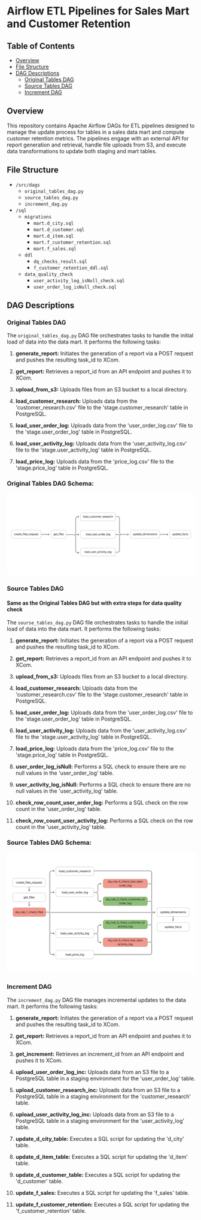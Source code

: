# Airflow ETL Pipelines for Sales Mart and Customer Retention

## Table of Contents
- [Overview](#overview)
- [File Structure](#file-structure)
- [DAG Descriptions](#dag-descriptions)
  - [Original Tables DAG](#original-tables-dag)
  - [Source Tables DAG](#source-tables-dag)
  - [Increment DAG](#increment-dag)

## Overview
This repository contains Apache Airflow DAGs for ETL pipelines designed to manage the update process for tables in a sales data mart and compute customer retention metrics. The pipelines engage with an external API for report generation and retrieval, handle file uploads from S3, and execute data transformations to update both staging and mart tables.

## File Structure

- `/src/dags`
  - `original_tables_dag.py`
  - `source_tables_dag.py`
  - `increment_dag.py`
- `/sql`
	- `migrations`
	  - `mart.d_city.sql`
	  - `mart.d_customer.sql`
	  - `mart.d_item.sql`
	  - `mart.f_customer_retention.sql`
	  - `mart.f_sales.sql`
	- `ddl`
		- `dq_checks_result.sql`
		- `f_customer_retention_ddl.sql`
	- `data_quality_check`
		- `user_activity_log_isNull_check.sql`
		- `user_order_log_isNull_check.sql`

## DAG Descriptions

### Original Tables DAG

The `original_tables_dag.py` DAG file orchestrates tasks to handle the initial load of data into the data mart. It performs the following tasks:

1. **generate_report:** Initiates the generation of a report via a POST request and pushes the resulting task_id to XCom.

2. **get_report:** Retrieves a report_id from an API endpoint and pushes it to XCom.

3. **upload_from_s3:** Uploads files from an S3 bucket to a local directory.

4. **load_customer_research:** Uploads data from the 'customer_research.csv' file to the 'stage.customer_research' table in PostgreSQL.

5. **load_user_order_log:** Uploads data from the 'user_order_log.csv' file to the 'stage.user_order_log' table in PostgreSQL.

6. **load_user_activity_log:** Uploads data from the 'user_activity_log.csv' file to the 'stage.user_activity_log' table in PostgreSQL.

7. **load_price_log:** Uploads data from the 'price_log.csv' file to the 'stage.price_log' table in PostgreSQL.

### Original Tables DAG Schema:

![](https://github.com/TenebrisX/Airflow-ETL-Pipeline-for-Sales-Mart-and-Customer-Retention/blob/main/images/original_tables_schema.png)


### Source Tables DAG
#### Same as the Original Tables DAG but with extra steps for data quality check

The `sourse_tables_dag.py` DAG file orchestrates tasks to handle the initial load of data into the data mart. It performs the following tasks:

1. **generate_report:** Initiates the generation of a report via a POST request and pushes the resulting task_id to XCom.

2. **get_report:** Retrieves a report_id from an API endpoint and pushes it to XCom.

3. **upload_from_s3:** Uploads files from an S3 bucket to a local directory.

4. **load_customer_research:** Uploads data from the 'customer_research.csv' file to the 'stage.customer_research' table in PostgreSQL.

5. **load_user_order_log:** Uploads data from the 'user_order_log.csv' file to the 'stage.user_order_log' table in PostgreSQL.

6. **load_user_activity_log:** Uploads data from the 'user_activity_log.csv' file to the 'stage.user_activity_log' table in PostgreSQL.

7. **load_price_log:** Uploads data from the 'price_log.csv' file to the 'stage.price_log' table in PostgreSQL.

8. **user_order_log_isNull:** Performs a SQL check to ensure there are no null values in the 'user_order_log' table.

9. **user_activity_log_isNull:** Performs a SQL check to ensure there are no null values in the 'user_activity_log' table.

10. **check_row_count_user_order_log:** Performs a SQL check on the row count in the 'user_order_log' table.

11. **check_row_count_user_activity_log:** Performs a SQL check on the row count in the 'user_activity_log' table.


### Source Tables DAG Schema:

![](https://github.com/TenebrisX/Airflow-ETL-Pipeline-for-Sales-Mart-and-Customer-Retention/blob/main/images/sourse_tables_schema.png)


### Increment DAG

The `increment_dag.py` DAG file manages incremental updates to the data mart. It performs the following tasks:

1. **generate_report:** Initiates the generation of a report via a POST request and pushes the resulting task_id to XCom.

2. **get_report:** Retrieves a report_id from an API endpoint and pushes it to XCom.

3. **get_increment:** Retrieves an increment_id from an API endpoint and pushes it to XCom.

4. **upload_user_order_log_inc:** Uploads data from an S3 file to a PostgreSQL table in a staging environment for the 'user_order_log' table.

5. **upload_customer_research_inc:** Uploads data from an S3 file to a PostgreSQL table in a staging environment for the 'customer_research' table.

6. **upload_user_activity_log_inc:** Uploads data from an S3 file to a PostgreSQL table in a staging environment for the 'user_activity_log' table.

7. **update_d_city_table:** Executes a SQL script for updating the 'd_city' table.

8. **update_d_item_table:** Executes a SQL script for updating the 'd_item' table.

9. **update_d_customer_table:** Executes a SQL script for updating the 'd_customer' table.

10. **update_f_sales:** Executes a SQL script for updating the 'f_sales' table.

11. **update_f_customer_retention:** Executes a SQL script for updating the 'f_customer_retention' table.

